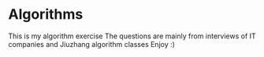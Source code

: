 # Algorithms
This is my algorithm exercise
The questions are mainly from interviews of IT companies and Jiuzhang algorithm classes
Enjoy :)
